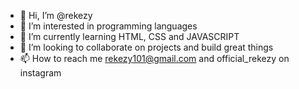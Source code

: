 - 👋 Hi, I’m @rekezy
- 👀 I’m interested in programming languages 
- 🌱 I’m currently learning HTML, CSS and JAVASCRIPT 
- 💞️ I’m looking to collaborate on projects and build great things
- 📫 How to reach me rekezy101@gmail.com and official_rekezy on instagram

<!---
rekezy/rekezy is a ✨ special ✨ repository because its `README.md` (this file) appears on your GitHub profile.
You can click the Preview link to take a look at your changes.
--->
